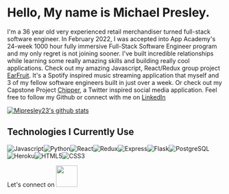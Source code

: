 # Hello, My name is Michael Presley. 
I'm a 36 year old very experienced retail merchandiser turned full-stack software engineer. In February 2022, I was accepted into App Academy's 24-week 1000 hour fully immersive Full-Stack Software Engineer program and my only regret is not joining sooner. I've built incredible relationships while learning some really amazing skills and building really cool applications. Check out my amazing Javascript, React/Redux group project [EarFruit](https://earfruit.herokuapp.com/). It's a Spotify inspired music streaming application that myself and 3 of my fellow software engineers built in just over a week. Or check out my Capstone Project [Chipper](https://mpchipper.herokuapp.com/), a Twitter inspired social media application. Feel free to follow my Github or connect with me on [LinkedIn](https://www.linkedin.com/in/michaelpresley1/)



[![Mipresley23's github stats](https://github-readme-stats.vercel.app/api?username=Mipresley23&theme=blue-green)](https://github.com/mipresley23/github-readme-stats)


## Technologies I Currently Use

<img alt="Javascript" src="https://img.shields.io/badge/JavaScript-F7DF1E.svg?style=for-the-badge&logo=JavaScript&logoColor=black"/><img alt="Python" src="https://img.shields.io/badge/Python-3776AB.svg?style=for-the-badge&logo=Python&logoColor=white"/><img alt="React" src="https://img.shields.io/badge/React-61DAFB.svg?style=for-the-badge&logo=React&logoColor=black"/><img alt="Redux" src="https://img.shields.io/badge/Redux-764ABC.svg?style=for-the-badge&logo=Redux&logoColor=white"/><img alt="Express" src="https://img.shields.io/badge/Express-000000.svg?style=for-the-badge&logo=Express&logoColor=white"/><img alt="Flask" src="https://img.shields.io/badge/Flask-000000.svg?style=for-the-badge&logo=Flask&logoColor=white"/><img alt="PostgreSQL" src="https://img.shields.io/badge/PostgreSQL-4169E1.svg?style=for-the-badge&logo=PostgreSQL&logoColor=white"/><img alt="Heroku" src="https://img.shields.io/badge/Heroku-430098.svg?style=for-the-badge&logo=Heroku&logoColor=white"/><img alt="HTML5" src="https://img.shields.io/badge/HTML5-E34F26.svg?style=for-the-badge&logo=HTML5&logoColor=white"/><img alt="CSS3" src="https://img.shields.io/badge/CSS3-1572B6.svg?style=for-the-badge&logo=CSS3&logoColor=white"/>

Let's connect on [<img src="https://cdn.jsdelivr.net/gh/devicons/devicon/icons/linkedin/linkedin-original.svg" height='50px' width='50px' />](www.linkedin.com/in/michaelpresley1)
